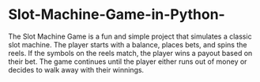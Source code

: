 # Slot-Machine-Game-in-Python-
The Slot Machine Game is a fun and simple project that simulates a classic slot  machine. The player starts with a balance, places bets, and spins the reels. If the  symbols on the reels match, the player wins a payout based on their bet. The  game continues until the player either runs out of money or decides to walk away  with their winnings. 
